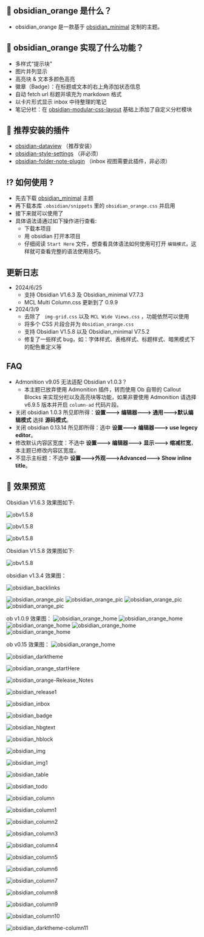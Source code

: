 ##  🎉  obsidian_orange 是什么？
- obsidian_orange 是一款基于 [obsidian_minimal](https://github.com/kepano/obsidian-minimal) 定制的主题。

##  📝  obsidian_orange 实现了什么功能？
- 多样式“提示块”
- 图片并列显示
- 高亮块 & 文本多颜色高亮
- 徽章（Badge）：在标题或文本的右上角添加状态信息
- 自动 fetch url 标题并填充为 markdown 格式
- 以卡片形式显示 inbox 中待整理的笔记
- 笔记分栏：在 [obsidian-modular-css-layout](https://github.com/efemkay/obsidian-modular-css-layout) 基础上添加了自定义分栏模块

## 🧩  推荐安装的插件
- [obsidian-dataview](https://github.com/blacksmithgu/obsidian-dataview) （推荐安装）
- [obsidian-style-settings](https://github.com/mgmeyers/obsidian-style-settings) （非必须）
- [obsidian-folder-note-plugin](https://github.com/xpgo/obsidian-folder-note-plugin)  （inbox 视图需要此插件，非必须）

## ⁉  如何使用 ?
- 先去下载 [obsidian_minimal](https://github.com/kepano/obsidian-minimal) 主题
- 再下载本库 `.obsidian/snippets` 里的 `obsidian_orange.css` 并启用
- 接下来就可以使用了
- 具体语法请通过如下操作进行查看: 
	- 下载本项目
	- 用 obsidian 打开本项目
	- 仔细阅读 `Start Here` 文件，想查看具体语法如何使用可打开 `编辑模式`，这样就可查看完整的语法使用技巧。
##  更新日志
- 2024/6/25
	- 支持 Obsidian V1.6.3 及 Obsidian_minimal V7.7.3
	- MCL Multi Column.css 更新到了 0.9.9
- 2024/3/9 
	- 去除了 ` img-grid.css` 以及 `MCL Wide Views.css` ，功能依然可以使用
	- 将多个 CSS 片段合并为 `0bsidian_orange.css`
	- 支持 Obsidian V1.5.8 以及 Obsidian_minimal V7.5.2
	- 修复了一些样式 bug，如：字体样式、表格样式、标题样式、暗黑模式下的配色重定义等
## FAQ
- Admonition v9.05 无法适配 Obsidian v1.0.3？
	- 本主题已放弃使用 Admonition 插件，转而使用 Ob 自带的 Callout Blocks 来实现分栏以及高亮块等功能，如果非要使用 Admonition 请选择 v6.9.5 版本并开启 `column-ad` 代码片段。
- 关闭 obsidian 1.0.3 所见即所得：**设置---> 编辑器---> 通用--->默认编辑模式** 选择 **源码模式**。
- 关闭 obsidian 0.13.14 所见即所得：选中 **设置---> 编辑器---> use legecy editor**。
- 修改默认内容区宽度：不选中 **设置---> 编辑器---> 显示---> 缩减栏宽**，本主题已修改内容区宽度。
- 不显示主标题：不选中 **设置--->外观--->Advanced---> Show inline title**。

## 🎨  效果预览

Obsidian V1.6.3 效果图如下:

![obv1.5.8](./images/v1.6.3_start.png)

![obv1.5.8](./images/v1.6.3-column.png)

![obv1.5.8](./images/v1.6.3_column_dark.png)

Obsidian V1.5.8 效果图如下:

![obv1.5.8](./images/obv1.5.8.png)

obsidian v1.3.4 效果图：

![obsidian_backlinks](./images/obsidiannewdesing.png)


![obsidian_orange_pic](./images/obv1.3.4.png)
![obsidian_orange_pic](./images/obsidianv1.3.4.png)
![obsidian_orange_pic](./images/obv1.3.4-1.png)
![obsidian_orange_pic](./images/obv1.3.4-2.png)

ob v1.0.9 效果图：
![obsidian_orange_home](./images/ob-home.png)
![obsidian_orange_home](./images/ob-inbox.png)
![obsidian_orange_home](./images/ob-starthere.png)
![obsidian_orange_home](./images/ob-fenlan.png)
![obsidian_orange_home](./images/ob-fenlan-dark.png)

ob v0.15 效果图：
![obsidian_orange_home](./images/obsidian-home.png)

![obsidian_darktheme](./images/darktheme.png)

![obsidian_orange_startHere](./images/obsidian_starthere.png)

![obsidian_orange-Release_Notes](./images/obsidian-release.png)

![obsidian_release1](./images/obsidian-release1.png)

![obsidian_inbox](./images/inbox.png)

![obsidian_badge](./images/obsidian-badge.png)

![obsidian_hbgtext](./images/obsidian-hbgtext.png)

![obsidian_hblock](./images/obsidian-hblock.png)

![obsidian_img](./images/obsidian-img.png)

![obsidian_img1](./images/obsidian-img1.png)

![obsidian_table](./images/obsidian-table.png)

![obsidian_todo](./images/obsidian-todo.png)

![obsidian_column](./images/fenlan.png)

![obsidian_column1](./images/fenlan1.png)

![obsidian_column2](./images/fenlan2.png)

![obsidian_column3](./images/fenlan3.png)

![obsidian_column4](./images/fenlan4.png)

![obsidian_column5](./images/fenlan5.png)

![obsidian_column6](./images/fenlan6.png)

![obsidian_column7](./images/fenlan7.png)

![obsidian_column8](./images/fenlan8.png)

![obsidian_column9](./images/fenlan9.png)

![obsidian_column10](./images/fenlan10.png)

![obsidian_darktheme-column11](./images/fenlan11.png)


